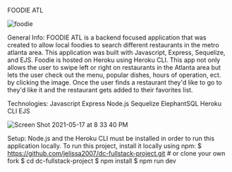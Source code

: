 FOODIE ATL

![foodie](https://user-images.githubusercontent.com/77135051/119242144-a6b70e80-bb29-11eb-918b-3b8acce25dd3.gif)

General Info:
FOODIE ATL is a backend focused application that was created to allow local foodies to search different restaurants in the metro atlanta area. This application was built with Javascript, Express, Sequelize, and EJS. Foodie is hosted on Heroku using Heroku CLI. This app not only allows the user to swipe left or right on restaurants in the Atlanta area but lets the user check out the menu, popular dishes, hours of operation, ect. by clicking the image. Once the user finds a restaurant they'd like to go to they'd like it and the restaurant gets added to their favorites list.

Technologies:
Javascript
Express
Node.js
Sequelize
ElephantSQL
Heroku CLI
EJS

![Screen Shot 2021-05-17 at 8 33 40 PM](https://user-images.githubusercontent.com/77135051/118572780-34bc7f00-b74f-11eb-9b5d-4bb47accc357.png)

Setup:
Node.js and the Heroku CLI must be installed in order to run this application locally.
To run this project, install it locally using npm:
$ https://github.com/jelissa2007/dc-fullstack-project.git # or clone your own fork
$ cd dc-fullstack-project
$ npm install
$ npm run dev


